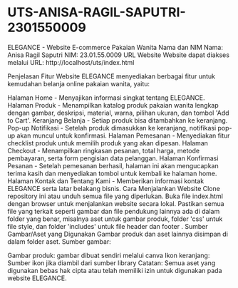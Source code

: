# UTS-ANISA-RAGIL-SAPUTRI-2301550009
ELEGANCE - Website E-commerce Pakaian Wanita
Nama dan NIM
Nama: Anisa Ragil Saputri
NIM: 23.01.55.0009
URL Website
Website dapat diakses melalui URL: http://localhost/uts/index.html

Penjelasan Fitur
Website ELEGANCE menyediakan berbagai fitur untuk kemudahan belanja online pakaian wanita, yaitu:

Halaman Home - Menyajikan informasi singkat tentang ELEGANCE.
Halaman Produk - Menampilkan katalog produk pakaian wanita lengkap dengan gambar, deskripsi, material, warna, pilihan ukuran, dan tombol 'Add to Cart'.
Keranjang Belanja - Setiap produk bisa ditambahkan ke keranjang.
Pop-up Notifikasi - Setelah produk dimasukkan ke keranjang, notifikasi pop-up akan muncul untuk konfirmasi.
Halaman Pemesanan - Menyediakan fitur checklist produk untuk memilih produk yang akan dipesan.
Halaman Checkout - Menampilkan ringkasan pesanan, total harga, metode pembayaran, serta form pengisian data pelanggan.
Halaman Konfirmasi Pesanan - Setelah pemesanan berhasil, halaman ini akan mengucapkan terima kasih dan menyediakan tombol untuk kembali ke halaman home.
Halaman Kontak dan Tentang Kami - Memberikan informasi kontak ELEGANCE serta latar belakang bisnis.
Cara Menjalankan Website
Clone repository ini atau unduh semua file yang diperlukan.
Buka file index.html dengan browser untuk menjalankan website secara lokal.
Pastikan semua file yang terkait seperti gambar dan file pendukung lainnya ada di dalam folder yang benar, misalnya aset untuk gambar produk, folder 'css' untuk file style, dan folder 'includes' untuk file header dan footer .
Sumber Gambar/Aset yang Digunakan
Gambar produk dan aset lainnya disimpan di dalam folder aset. Sumber gambar:

Gambar produk: gambar dibuat sendiri melalui canva
Ikon keranjang: Sumber ikon jika diambil dari sumber library
Catatan: Semua aset yang digunakan bebas hak cipta atau telah memiliki izin untuk digunakan pada website ELEGANCE.
